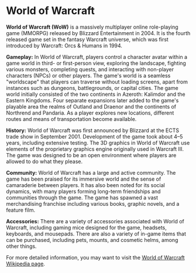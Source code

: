 # World of Warcraft

**World of Warcraft (WoW)** is a massively multiplayer online role-playing game (MMORPG) released by Blizzard Entertainment in 2004. It is the fourth released game set in the fantasy Warcraft universe, which was first introduced by Warcraft: Orcs & Humans in 1994.

**Gameplay:**
In World of Warcraft, players control a character avatar within a game world in third- or first-person view, exploring the landscape, fighting various monsters, completing quests, and interacting with non-player characters (NPCs) or other players. The game's world is a seamless "worldscape" that players can traverse without loading screens, apart from instances such as dungeons, battlegrounds, or capital cities. The game world initially consisted of the two continents in Azeroth: Kalimdor and the Eastern Kingdoms. Four separate expansions later added to the game's playable area the realms of Outland and Draenor and the continents of Northrend and Pandaria. As a player explores new locations, different routes and means of transportation become available.

**History:**
World of Warcraft was first announced by Blizzard at the ECTS trade show in September 2001. Development of the game took about 4–5 years, including extensive testing. The 3D graphics in World of Warcraft use elements of the proprietary graphics engine originally used in Warcraft III. The game was designed to be an open environment where players are allowed to do what they please.

**Community:**
World of Warcraft has a large and active community. The game has been praised for its immersive world and the sense of camaraderie between players. It has also been noted for its social dynamics, with many players forming long-term friendships and communities through the game. The game has spawned a vast merchandising franchise including various books, graphic novels, and a feature film.

**Accessories:**
There are a variety of accessories associated with World of Warcraft, including gaming mice designed for the game, headsets, keyboards, and mousepads. There are also a variety of in-game items that can be purchased, including pets, mounts, and cosmetic helms, among other things.

For more detailed information, you may want to visit the [World of Warcraft Wikipedia page](https://en.wikipedia.org/wiki/World_of_Warcraft).
